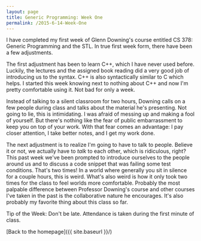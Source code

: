 ```yaml
---
layout: page
title: Generic Programming: Week One
permalink: /2015-6-14-Week-One
---
```


I have completed my first week of Glenn Downing's course entitled CS 378: Generic Programming and the STL. In true first week form, there have been a few adjustments. 

The first adjustment has been to learn C++, which I have never used before. Luckily, the lectures and the assigned book reading did a very good job of introducing us to the syntax. C++ is also syntactically similar to C which helps. I started this week knowing next to nothing about C++ and now I'm pretty comfortable using it. Not bad for only a week.

Instead of talking to a silent classroom for two hours, Downing calls on a few people during class and talks about the material he's presenting. Not going to lie, this is intimidating. I was afraid of messing up and making a fool of yourself. But there's nothing like the fear of public embarrassment to keep you on top of your work. With that fear comes an advantage: I pay closer attention, I take better notes, and I get my work done. 

The next adjustment is to realize I'm going to have to talk to people. Believe it or not, we actually have to *talk* to each other, which is ridiculous, right? This past week we've been prompted to introduce ourselves to the people around us and to discuss a code snippet that was failing some test conditions. That's two times! In a world where generally you sit in silence for a couple hours, this is weird. What's also weird is how it only took two times for the class to feel worlds more comfortable. Probably the most palpable difference between Professor Downing's course and other courses I've taken in the past is the collaborative nature he encourages. It's also probably my favorite thing about this class so far. 


Tip of the Week: Don't be late. Attendance is taken during the first minute of class. 

[Back to the homepage]({{ site.baseurl }}/)